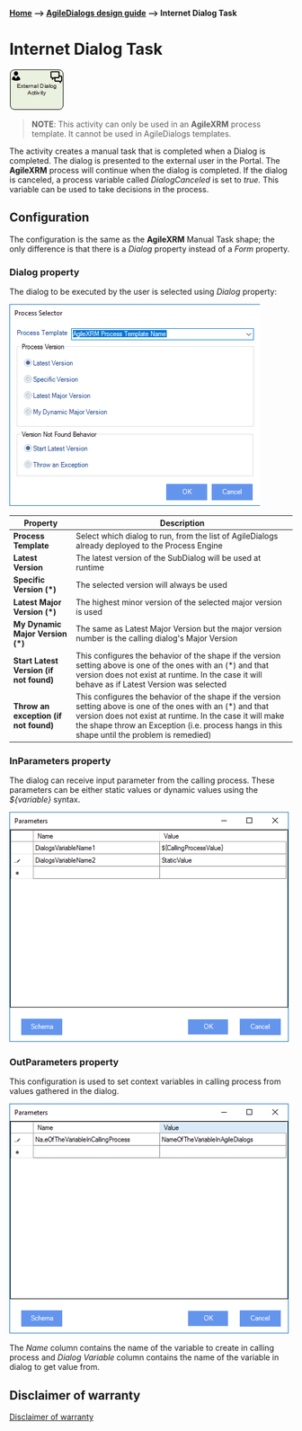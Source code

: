 __[Home](/) --> [AgileDialogs design guide](/guides/AgileDialogs-DesignGuide.md) --> Internet Dialog Task__

# Internet Dialog Task

![](../media/AgileDialogsDesignGuide/InternetDialogTask_01.png)

> **NOTE**: This activity can only be used in an **AgileXRM** process template. It
cannot be used in AgileDialogs templates.

The activity creates a manual task that is completed when a Dialog is completed.
The dialog is presented to the external user in the Portal. The **AgileXRM** process
will continue when the dialog is completed. If the dialog is canceled, a process
variable called *DialogCanceled* is set to *true.* This variable can be used to
take decisions in the process.

## Configuration

The configuration is the same as the **AgileXRM** Manual Task shape; the only
difference is that there is a *Dialog* property instead of a *Form* property.

### Dialog property

The dialog to be executed by the user is selected using *Dialog* property:

![](../media/AgileDialogsDesignGuide/InternetDialogTask_02.png)

|**Property**| Description |
|-----------------------------------------|---------------------------------------------------------------------------------------------------------------------------------------------------------------------------------------------------------------------------------------------------------------------------|
| **Process Template**                    | Select which dialog to run, from the list of AgileDialogs already deployed to the Process Engine                                                                                                                                                                          |
| **Latest Version**                      | The latest version of the SubDialog will be used at runtime                                                                                                                                                                                                               |
| **Specific Version (\*)**               | The selected version will always be used                                                                                                                                                                                                                                  |
| **Latest Major Version (\*)**           | The highest minor version of the selected major version is used                                                                                                                                                                                                           |
| **My Dynamic Major Version (\*)**       | The same as Latest Major Version but the major version number is the calling dialog's Major Version                                                                                                                                                                       |
| **Start Latest Version (if not found)** | This configures the behavior of the shape if the version setting above is one of the ones with an (\*) and that version does not exist at runtime. In the case it will behave as if Latest Version was selected                                                           |
| **Throw an exception (if not found)**   | This configures the behavior of the shape if the version setting above is one of the ones with an (\*) and that version does not exist at runtime. In the case it will make the shape throw an Exception (i.e. process hangs in this shape until the problem is remedied) |

### InParameters property

The dialog can receive input parameter from the calling process. These
parameters can be either static values or dynamic values using the
*\${variable}* syntax.

![](../media/AgileDialogsDesignGuide/InternetDialogTask_03.png)

### OutParameters property

This configuration is used to set context variables in calling process from
values gathered in the dialog.

![](../media/AgileDialogsDesignGuide/InternetDialogTask_04.png)

The *Name* column contains the name of the variable to create in calling process
and *Dialog Variable* column contains the name of the variable in dialog to get
value from.

## Disclaimer of warranty

[Disclaimer of warranty](DisclaimerOfWarranty.md)

